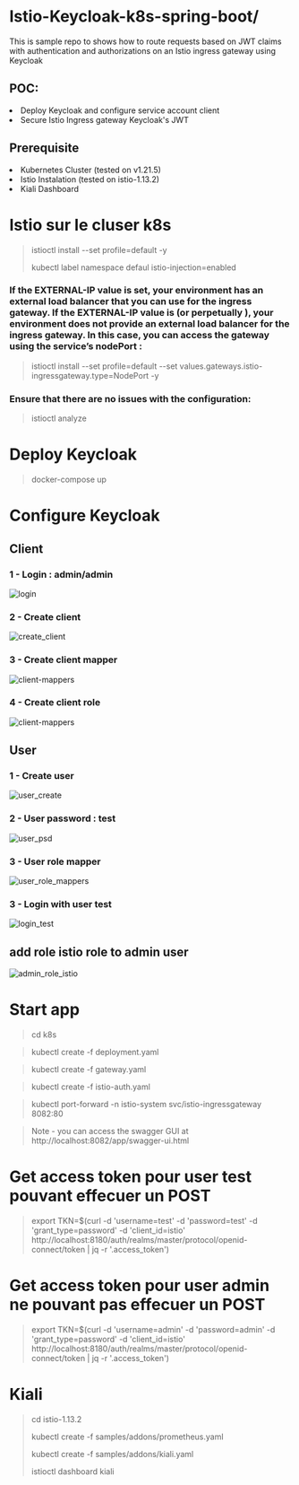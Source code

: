 # Istio-Keycloak-k8s-spring-boot/

This is sample repo to shows how to route requests based on JWT claims with authentication and authorizations on an Istio ingress gateway using Keycloak 

## POC:
<li>
Deploy Keycloak and configure service account client
</li>
<li>
Secure Istio Ingress gateway Keycloak's JWT
</li>

## Prerequisite

<li>
Kubernetes Cluster (tested on v1.21.5)
 </li>
 <li>
Istio Instalation (tested on istio-1.13.2)
</li>
<li>
Kiali Dashboard
</li>


# Istio sur le cluser k8s

> istioctl install --set profile=default -y
>
> kubectl label namespace defaul istio-injection=enabled

### If the EXTERNAL-IP value is set, your environment has an external load balancer that you can use for the ingress gateway. If the EXTERNAL-IP value is <none> (or perpetually <pending>), your environment does not provide an external load balancer for the ingress gateway. In this case, you can access the gateway using the service’s nodePort :
 
 > istioctl install --set profile=default --set values.gateways.istio-ingressgateway.type=NodePort -y
 
 ### Ensure that there are no issues with the configuration:

 > istioctl analyze

# Deploy Keycloak

> docker-compose up

# Configure Keycloak

## Client

### 1 - Login : admin/admin

![login](images/login.png)

### 2 - Create client

![create_client](images/client.png)

### 3 - Create client mapper

![client-mappers](images/client-mappers.png)

### 4 - Create client role

![client-mappers](images/client-roles.png)

## User

### 1 - Create user

![user_create](images/user-create.png)

### 2 - User password : test

![user_psd](images/user-password.png)

### 3 - User role mapper

![user_role_mappers](images/user-role-mappers.png)

### 3 - Login with user test

![login_test](images/login-test-user.png)

## add role istio role to admin user

![admin_role_istio](images/user-admin-roleIstio.png)

# Start app

> cd k8s

> kubectl create -f deployment.yaml

> kubectl create -f gateway.yaml

> kubectl create -f istio-auth.yaml

> kubectl port-forward -n istio-system svc/istio-ingressgateway 8082:80

> Note - you can access the swagger GUI at http://localhost:8082/app/swagger-ui.html

# Get access token pour user test pouvant effecuer un POST

> export TKN=$(curl -d 'username=test' -d 'password=test' -d 'grant_type=password' -d 'client_id=istio' http://localhost:8180/auth/realms/master/protocol/openid-connect/token | jq -r '.access_token')

# Get access token pour user admin ne pouvant pas effecuer un POST

> export TKN=$(curl -d 'username=admin' -d 'password=admin' -d 'grant_type=password' -d 'client_id=istio' http://localhost:8180/auth/realms/master/protocol/openid-connect/token | jq -r '.access_token')

# Kiali

> cd istio-1.13.2
> 
> kubectl create -f samples/addons/prometheus.yaml
>
> kubectl create -f samples/addons/kiali.yaml
>
> istioctl dashboard kiali
